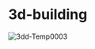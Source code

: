 # 3d-building

![3dd-Temp0003](https://user-images.githubusercontent.com/60284448/96358642-8d289100-111a-11eb-93ed-6f15afbe7ca4.png)
